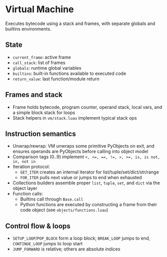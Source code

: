 # Virtual Machine

Executes bytecode using a stack and frames, with separate globals and builtins environments.

## State

- `current_frame`: active frame
- `call_stack`: list of frames
- `globals`: runtime global variables
- `builtins`: built-in functions available to executed code
- `return_value`: last function/module return

## Frames and stack

- Frame holds bytecode, program counter, operand stack, local vars, and a simple block stack for loops
- Stack helpers in `vm/stack.luau` implement typical stack ops

## Instruction semantics

- Unwrap/rewrap: VM unwraps some primitive PyObjects on exit, and ensures operands are PyObjects before calling into object model
- Comparison tags (0..9) implement `<, <=, ==, !=, >, >=, is, is not, in, not in`
- Iteration protocol:
  - `GET_ITER` creates an internal iterator for list/tuple/set/dict/str/range
  - `FOR_ITER` pulls next value or jumps to end when exhausted
- Collections builders assemble proper `list`, `tuple`, `set`, and `dict` via the object layer
- Function calls:
  - Builtins call through `Base.call`
  - Python functions are executed by constructing a frame from their code object (see `objects/functions.luau`)

## Control flow & loops

- `SETUP_LOOP`/`POP_BLOCK` form a loop block; `BREAK_LOOP` jumps to end, `CONTINUE_LOOP` jumps to loop start
- `JUMP_FORWARD` is relative; others are absolute indices
